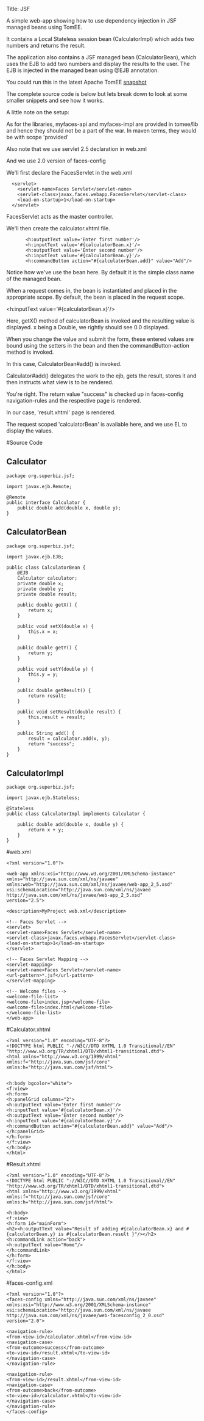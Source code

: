 Title: JSF

A simple web-app showing how to use dependency injection in JSF managed beans using TomEE.

It contains a Local Stateless session bean (CalculatorImpl) which adds two numbers and returns the result.

The application also contains a JSF managed bean (CalculatorBean), which uses the EJB to add two numbers
and display the results to the user. The EJB is injected in the managed bean using @EJB annotation.

You could run this in the latest Apache TomEE [snapshot](https://repository.apache.org/content/repositories/snapshots/org/apache/openejb/apache-tomee/)

The complete source code is below but lets break down to look at some smaller snippets and see  how it works.


A little note on the setup:

As for the libraries, myfaces-api and myfaces-impl are provided in tomee/lib and hence they should not be a part of the
war. In maven terms, they would be with scope 'provided'

Also note that we use servlet 2.5 declaration in web.xml
<web-app xmlns:xsi="http://www.w3.org/2001/XMLSchema-instance"
  xmlns="http://java.sun.com/xml/ns/javaee"
  xmlns:web="http://java.sun.com/xml/ns/javaee/web-app_2_5.xsd"
  xsi:schemaLocation="http://java.sun.com/xml/ns/javaee
      http://java.sun.com/xml/ns/javaee/web-app_2_5.xsd"
  version="2.5">

And we use 2.0 version of faces-config

 <faces-config xmlns="http://java.sun.com/xml/ns/javaee"
               xmlns:xsi="http://www.w3.org/2001/XMLSchema-instance"
               xsi:schemaLocation="http://java.sun.com/xml/ns/javaee
       http://java.sun.com/xml/ns/javaee/web-facesconfig_2_0.xsd"
               version="2.0">


We'll first declare the FacesServlet in the web.xml

      <servlet>
        <servlet-name>Faces Servlet</servlet-name>
        <servlet-class>javax.faces.webapp.FacesServlet</servlet-class>
        <load-on-startup>1</load-on-startup>
      </servlet>

FacesServlet acts as the master controller.

We'll then create the calculator.xhtml file.

           <h:outputText value='Enter first number'/>
           <h:inputText value='#{calculatorBean.x}'/>
           <h:outputText value='Enter second number'/>
           <h:inputText value='#{calculatorBean.y}'/>
           <h:commandButton action="#{calculatorBean.add}" value="Add"/>


Notice how we've use the bean here.
By default it is the simple class name of the managed bean.

When a request comes in, the bean is instantiated and placed in the appropriate scope.
By default, the bean is placed in the request scope.

<h:inputText value='#{calculatorBean.x}'/>

Here, getX() method of calculatorBean is invoked and the resulting value is displayed.
x being a Double, we rightly should see 0.0 displayed.

When you change the value and submit the form, these entered values are bound using the setters
in the bean and then the commandButton-action method is invoked.

In this case, CalculatorBean#add() is invoked.

Calculator#add() delegates the work to the ejb, gets the result, stores it
and then instructs what view is to be rendered.

You're right. The return value "success" is checked up in faces-config navigation-rules
and the respective page is rendered.

In our case, 'result.xhtml' page is rendered.

The request scoped 'calculatorBean' is available here, and we use EL to display the values.

#Source Code

## Calculator

    package org.superbiz.jsf;
    
    import javax.ejb.Remote;
    
    @Remote
    public interface Calculator {
        public double add(double x, double y);
    }

## CalculatorBean

    package org.superbiz.jsf;
    
    import javax.ejb.EJB;
    
    public class CalculatorBean {
        @EJB
        Calculator calculator;
        private double x;
        private double y;
        private double result;
    
        public double getX() {
            return x;
        }
    
        public void setX(double x) {
            this.x = x;
        }
    
        public double getY() {
            return y;
        }
    
        public void setY(double y) {
            this.y = y;
        }
    
        public double getResult() {
            return result;
        }
    
        public void setResult(double result) {
            this.result = result;
        }
    
        public String add() {
            result = calculator.add(x, y);
            return "success";
        }
    }

## CalculatorImpl

    package org.superbiz.jsf;
    
    import javax.ejb.Stateless;
    
    @Stateless
    public class CalculatorImpl implements Calculator {
    
        public double add(double x, double y) {
            return x + y;
        }
    }


#web.xml

    <?xml version="1.0"?>

    <web-app xmlns:xsi="http://www.w3.org/2001/XMLSchema-instance"
    xmlns="http://java.sun.com/xml/ns/javaee"
    xmlns:web="http://java.sun.com/xml/ns/javaee/web-app_2_5.xsd"
    xsi:schemaLocation="http://java.sun.com/xml/ns/javaee
    http://java.sun.com/xml/ns/javaee/web-app_2_5.xsd"
    version="2.5">

    <description>MyProject web.xml</description>

    <!-- Faces Servlet -->
    <servlet>
    <servlet-name>Faces Servlet</servlet-name>
    <servlet-class>javax.faces.webapp.FacesServlet</servlet-class>
    <load-on-startup>1</load-on-startup>
    </servlet>

    <!-- Faces Servlet Mapping -->
    <servlet-mapping>
    <servlet-name>Faces Servlet</servlet-name>
    <url-pattern>*.jsf</url-pattern>
    </servlet-mapping>

    <!-- Welcome files -->
    <welcome-file-list>
    <welcome-file>index.jsp</welcome-file>
    <welcome-file>index.html</welcome-file>
    </welcome-file-list>
    </web-app>


#Calculator.xhtml

    <?xml version="1.0" encoding="UTF-8"?>
    <!DOCTYPE html PUBLIC "-//W3C//DTD XHTML 1.0 Transitional//EN"
    "http://www.w3.org/TR/xhtml1/DTD/xhtml1-transitional.dtd">
    <html xmlns="http://www.w3.org/1999/xhtml"
    xmlns:f="http://java.sun.com/jsf/core"
    xmlns:h="http://java.sun.com/jsf/html">


    <h:body bgcolor="white">
    <f:view>
    <h:form>
    <h:panelGrid columns="2">
    <h:outputText value='Enter first number'/>
    <h:inputText value='#{calculatorBean.x}'/>
    <h:outputText value='Enter second number'/>
    <h:inputText value='#{calculatorBean.y}'/>
    <h:commandButton action="#{calculatorBean.add}" value="Add"/>
    </h:panelGrid>
    </h:form>
    </f:view>
    </h:body>
    </html>


 #Result.xhtml

    <?xml version="1.0" encoding="UTF-8"?>
    <!DOCTYPE html PUBLIC "-//W3C//DTD XHTML 1.0 Transitional//EN"
    "http://www.w3.org/TR/xhtml1/DTD/xhtml1-transitional.dtd">
    <html xmlns="http://www.w3.org/1999/xhtml"
    xmlns:f="http://java.sun.com/jsf/core"
    xmlns:h="http://java.sun.com/jsf/html">

    <h:body>
    <f:view>
    <h:form id="mainForm">
    <h2><h:outputText value="Result of adding #{calculatorBean.x} and #{calculatorBean.y} is #{calculatorBean.result }"/></h2>
    <h:commandLink action="back">
    <h:outputText value="Home"/>
    </h:commandLink>
    </h:form>
    </f:view>
    </h:body>
    </html>

 #faces-config.xml

    <?xml version="1.0"?>
    <faces-config xmlns="http://java.sun.com/xml/ns/javaee"
    xmlns:xsi="http://www.w3.org/2001/XMLSchema-instance"
    xsi:schemaLocation="http://java.sun.com/xml/ns/javaee
    http://java.sun.com/xml/ns/javaee/web-facesconfig_2_0.xsd"
    version="2.0">

    <navigation-rule>
    <from-view-id>/calculator.xhtml</from-view-id>
    <navigation-case>
    <from-outcome>success</from-outcome>
    <to-view-id>/result.xhtml</to-view-id>
    </navigation-case>
    </navigation-rule>

    <navigation-rule>
    <from-view-id>/result.xhtml</from-view-id>
    <navigation-case>
    <from-outcome>back</from-outcome>
    <to-view-id>/calculator.xhtml</to-view-id>
    </navigation-case>
    </navigation-rule>
    </faces-config>